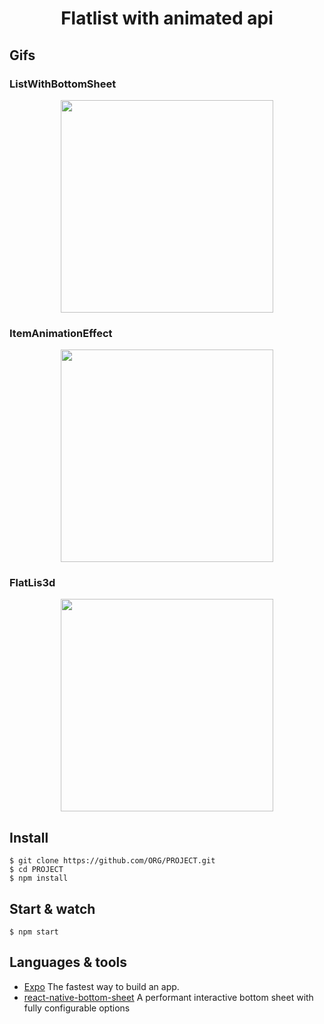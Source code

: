 
<h1 align='center'> Flatlist with animated api </h1>

## Gifs

   <h3>ListWithBottomSheet</h3>
    
<p  align='center'>
<img src='https://user-images.githubusercontent.com/52014318/104828370-7d1e6b80-5847-11eb-9ac9-7d2f48e8d1cf.gif' width='340' />
</ p>

   <h3>ItemAnimationEffect</h3>
    
<p  align='center'>
<img src='https://user-images.githubusercontent.com/52014318/105633665-a5eec400-5e38-11eb-82df-415b8bc3b14e.gif' width='340' />
</ p>

   <h3>FlatLis3d</h3>
    
<p  align='center'>
<img src='https://user-images.githubusercontent.com/52014318/106359332-e9da4100-62f0-11eb-85fb-e8b6971ac00e.gif' width='340' />
</ p>

## Install

    $ git clone https://github.com/ORG/PROJECT.git
    $ cd PROJECT
    $ npm install

## Start & watch

    $ npm start

## Languages & tools

- [Expo](https://expo.io/) The fastest way to build an app.
- [react-native-bottom-sheet](https://github.com/gorhom/react-native-bottom-sheet) A performant interactive bottom sheet with fully configurable options
